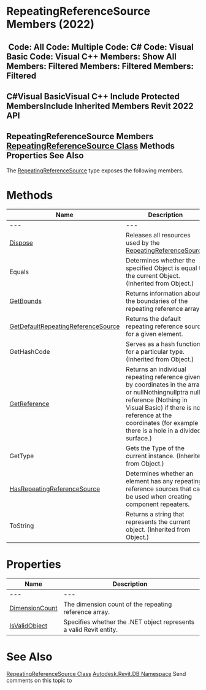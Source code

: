# RepeatingReferenceSource Members (2022)

﻿
 Code: All Code: Multiple Code: C# Code: Visual Basic Code: Visual C++  Members: Show All Members: Filtered Members: Filtered Members: Filtered   
---  
C#Visual BasicVisual C++
Include Protected MembersInclude Inherited Members
Revit 2022 API  
---  
RepeatingReferenceSource Members  
[RepeatingReferenceSource Class](c1a3887e-0272-7dcb-bed3-85c807ec39a0.md "RepeatingReferenceSource Class") Methods Properties See Also  
---  
The [RepeatingReferenceSource](c1a3887e-0272-7dcb-bed3-85c807ec39a0.md "RepeatingReferenceSource Class") type exposes the following members.
# Methods
| Name | Description |
| --- | --- |
| --- | --- | --- |
| [Dispose](aa07145e-bace-7326-9e16-70a83d92a289.md "Dispose Method") | Releases all resources used by the [RepeatingReferenceSource](c1a3887e-0272-7dcb-bed3-85c807ec39a0.md "RepeatingReferenceSource Class") |
| Equals | Determines whether the specified Object is equal to the current Object. (Inherited from Object.) |
| [GetBounds](967a1bea-609d-0da3-c5ff-b37efbf45686.md "GetBounds Method") | Returns information about the boundaries of the repeating reference array. |
| [GetDefaultRepeatingReferenceSource](2f9772ee-a2ba-8b07-d480-5cef37a23edf.md "GetDefaultRepeatingReferenceSource Method") | Returns the default repeating reference source for a given element. |
| GetHashCode | Serves as a hash function for a particular type.  (Inherited from Object.) |
| [GetReference](e8d034c9-e440-4aab-7c6d-1ad80a509704.md "GetReference Method") | Returns an individual repeating reference given by coordinates in the array, or nullNothingnullptra null reference (Nothing in Visual Basic) if there is no reference at the coordinates (for example if there is a hole in a divided surface.) |
| GetType | Gets the Type of the current instance. (Inherited from Object.) |
| [HasRepeatingReferenceSource](e5abe003-f93b-b841-86cf-6129dab783ef.md "HasRepeatingReferenceSource Method") | Determines whether an element has any repeating reference sources that can be used when creating component repeaters. |
| ToString | Returns a string that represents the current object. (Inherited from Object.) |

# Properties
| Name | Description |
| --- | --- |
| --- | --- | --- |
| [DimensionCount](3a27bf10-faac-de5e-7473-2a83be9e3d57.md "DimensionCount Property") | The dimension count of the repeating reference array. |
| [IsValidObject](0ec943f5-0a4c-e751-4410-23a018eee60d.md "IsValidObject Property") | Specifies whether the .NET object represents a valid Revit entity. |

# See Also
[RepeatingReferenceSource Class](c1a3887e-0272-7dcb-bed3-85c807ec39a0.md "RepeatingReferenceSource Class")
[Autodesk.Revit.DB Namespace](87546ba7-461b-c646-cbb1-2cb8f5bff8b2.md "Autodesk.Revit.DB Namespace")
Send comments on this topic to 